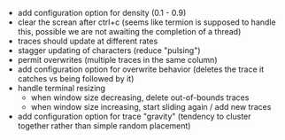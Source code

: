 - add configuration option for density (0.1 - 0.9)
- clear the screan after ctrl+c (seems like termion is supposed to handle this, possible we are not awaiting the completion of a thread)
- traces should update at different rates
- stagger updating of characters (reduce "pulsing")
- permit overwrites (multiple traces in the same column)
- add configuration option for overwrite behavior (deletes the trace it catches vs being followed by it)
- handle terminal resizing
  - when window size decreasing, delete out-of-bounds traces
  - when window size increasing, start sliding again / add new traces
- add configuration option for trace "gravity" (tendency to cluster together rather than simple random placement)